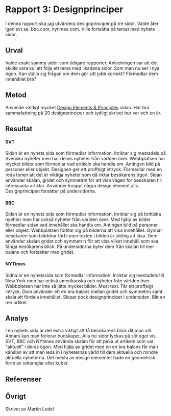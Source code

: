 Rapport 3: Designprinciper
=======================

I denna rapport ska jag utvärdera designprinciper på tre sidor. Valde åter igen svt.se, bbc.com, nytimes.com. Ville fortsätta på temat med nyhets sidor.

Urval
-----------------------

Valde exakt samma sidor som tidigare rapporter. Anledningen var att det skulle vara kul att följa ett tema med likadana sidor. Som man nu ser i nya ögon. Kan ställa sig frågan om dem gör sitt jobb korrekt? Förmedlar dem innehållet bra?

Metod
-----------------------

Använde väldigt mycket [Design Elements & Principles](https://www.canva.com/learn/design-elements-principles/) sidan. Har bra sammafattning på 20 designprinciper och tydligt skrivet hur var och en är.

Resultat
-----------------------

#### SVT
Sidan är en nyhets sida som förmedlar information. Inriktar sig mestadels på Svenska nyheter men har delvis nyheter från världen över.
Webbplatsen har mycket bilder som förmedlar vad artikeln ska handla om. Antingen bild på personer eller objekt.
Designen ger ett proffsigt intryck. Förmedlar med en röda tonen att det är viktiga nyheter som då riktar besökarens ögon.
Sidan använder skalan, gridet och symmetrin för att visa vägen för besökaren till intressanta artiklar. Använder knappt några design element alls.
Designprincipen forsätter på undersidorna.

#### BBC
Sidan är en nyhets sida som förmedlar information. Inriktar sig på brittiska nyehter men har också nyheter från världen över.
Med hjälp av bilder förmedlar sidan vad innehållet ska handla om. Antingen bild på personer eller objekt.
Webbplatsen förlitar sig på bilderna att visa innehållet. Gynnar besökaren som bläddrar förbi men texten i bilden är jobbig att läsa.
Dem använder skalan gridet och symmetrin för att visa vilket innehåll som ska fånga besökarens blick.
På undersidorna byter dem från skalan till mer balans och fortsätter med gridet.

#### NYTimes
Sidna är en nyhetssida som förmedlar information. Inriktar sig mestadels till New York men har också amerikanska och nyheter från världen över.
Webbplatsen har inte så jätte mycket bilder. Mest text. Får ett proffsigt intryck.
Dom använder ett en bra balans mellan gridet och symmetrin samt skala att fördela innehållet.
Skipar dock designprincipet i undersidan. Blir en ren artikel.

Analys
-----------------------

I en nyhets sida är det extra viktigt att få besökarens blick dit man vill. Annars kan man förlorar budskapet. Alla tre sidor lyckas på sitt eget vis. SVT, BBC och NYtimes använda skalan för att peka ut artikeln som var "aktuell" i deras ögon. Med hjälp av gridet med en en bra balans får man känslan av att man leds in i nyheternas värld till dem aktuella och mindre aktuella nyheterna. Det mesta av design elementet hade en geometrisk form av rektanglar eller kuber.

Referenser
-----------------------


Övrigt
-----------------------

Skrivet av Martin Ledel
